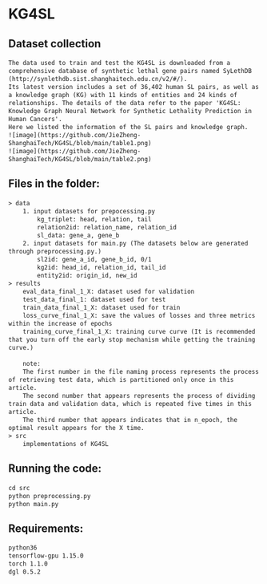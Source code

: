 ﻿# KG4SL
## Dataset collection
    The data used to train and test the KG4SL is downloaded from a comprehensive database of synthetic lethal gene pairs named SyLethDB (http://synlethdb.sist.shanghaitech.edu.cn/v2/#/). 
    Its latest version includes a set of 36,402 human SL pairs, as well as a knowledge graph (KG) with 11 kinds of entities and 24 kinds of relationships. The details of the data refer to the paper 'KG4SL: Knowledge Graph Neural Network for Synthetic Lethality Prediction in Human Cancers'. 
    Here we listed the information of the SL pairs and knowledge graph.
    ![image](https://github.com/JieZheng-ShanghaiTech/KG4SL/blob/main/table1.png)
    ![image](https://github.com/JieZheng-ShanghaiTech/KG4SL/blob/main/table2.png)
## Files in the folder: 
    > data
        1. input datasets for prepocessing.py
            kg_triplet: head, relation, tail
            relation2id: relation_name, relation_id
            sl_data: gene_a, gene_b
        2. input datasets for main.py (The datasets below are generated through preprocessing.py.)
            sl2id: gene_a_id, gene_b_id, 0/1
            kg2id: head_id, relation_id, tail_id
            entity2id: origin_id, new_id
    > results
        eval_data_final_1_X: dataset used for validation
        test_data_final_1: dataset used for test
        train_data_final_1_X: dataset used for train
        loss_curve_final_1_X: save the values of losses and three metrics within the increase of epochs
        training_curve_final_1_X: training curve curve (It is recommended that you turn off the early stop mechanism while getting the training curve.)
        
        note: 
        The first number in the file naming process represents the process of retrieving test data, which is partitioned only once in this article. 
        The second number that appears represents the process of dividing train data and validation data, which is repeated five times in this article. 
        The third number that appears indicates that in n_epoch, the optimal result appears for the X time.
    > src
        implementations of KG4SL
    
## Running the code:
    cd src
    python preprocessing.py
    python main.py
    
## Requirements:
    python36
    tensorflow-gpu 1.15.0
    torch 1.1.0
    dgl 0.5.2

